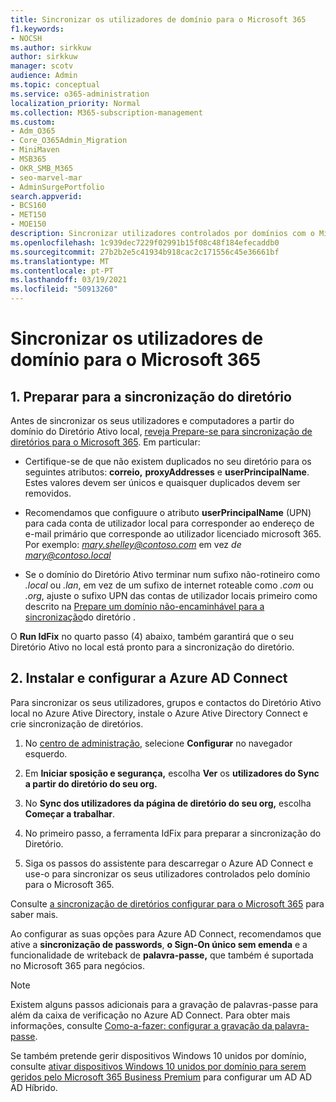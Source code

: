 ```yaml
---
title: Sincronizar os utilizadores de domínio para o Microsoft 365
f1.keywords:
- NOCSH
ms.author: sirkkuw
author: sirkkuw
manager: scotv
audience: Admin
ms.topic: conceptual
ms.service: o365-administration
localization_priority: Normal
ms.collection: M365-subscription-management
ms.custom:
- Adm_O365
- Core_O365Admin_Migration
- MiniMaven
- MSB365
- OKR_SMB_M365
- seo-marvel-mar
- AdminSurgePortfolio
search.appverid:
- BCS160
- MET150
- MOE150
description: Sincronizar utilizadores controlados por domínios com o Microsoft 365 para o negócio.
ms.openlocfilehash: 1c939dec7229f02991b15f08c48f184efecaddb0
ms.sourcegitcommit: 27b2b2e5c41934b918cac2c171556c45e36661bf
ms.translationtype: MT
ms.contentlocale: pt-PT
ms.lasthandoff: 03/19/2021
ms.locfileid: "50913260"
---
```

# <a name="synchronize-domain-users-to-microsoft-365"></a>Sincronizar os utilizadores de domínio para o Microsoft 365

## <a name="1-prepare-for-directory-synchronization"></a>1. Preparar para a sincronização do diretório 

Antes de sincronizar os seus utilizadores e computadores a partir do domínio do Diretório Ativo local, [reveja Prepare-se para sincronização de diretórios para o Microsoft 365](../enterprise/prepare-for-directory-synchronization.md). Em particular:

   - Certifique-se de que não existem duplicados no seu diretório para os seguintes atributos: **correio,** **proxyAddresses** e **userPrincipalName**. Estes valores devem ser únicos e quaisquer duplicados devem ser removidos.
   
   - Recomendamos que configuure o atributo **userPrincipalName** (UPN) para cada conta de utilizador local para corresponder ao endereço de e-mail primário que corresponde ao utilizador licenciado microsoft 365. Por exemplo: *mary.shelley@contoso.com* em vez *de mary@contoso.local*
   
   - Se o domínio do Diretório Ativo terminar num sufixo não-rotineiro como *.local* ou *.lan*, em vez de um sufixo de internet roteable como *.com* ou *.org*, ajuste o sufixo UPN das contas de utilizador locais primeiro como descrito na [Prepare um domínio não-encaminhável para a sincronização](../enterprise/prepare-a-non-routable-domain-for-directory-synchronization.md)do diretório . 

O **Run IdFix** no quarto passo (4) abaixo, também garantirá que o seu Diretório Ativo no local está pronto para a sincronização do diretório.

## <a name="2-install-and-configure-azure-ad-connect"></a>2. Instalar e configurar a Azure AD Connect

Para sincronizar os seus utilizadores, grupos e contactos do Diretório Ativo local no Azure Ative Directory, instale o Azure Ative Directory Connect e crie sincronização de diretórios. 

 1. No [centro de administração](https://go.microsoft.com/fwlink/p/?linkid=2024339), selecione **Configurar** no navegador esquerdo.

 2. Em **Iniciar sposição e segurança,** escolha **Ver** os **utilizadores do Sync a partir do diretório do seu org.**

 3. No **Sync dos utilizadores da página de diretório do seu org,** escolha **Começar a trabalhar**.

 4. No primeiro passo, a ferramenta IdFix para preparar a sincronização do Diretório.

 5. Siga os passos do assistente para descarregar o Azure AD Connect e use-o para sincronizar os seus utilizadores controlados pelo domínio para o Microsoft 365.


Consulte [a sincronização de diretórios configurar para o Microsoft 365](../enterprise/set-up-directory-synchronization.md) para saber mais.

Ao configurar as suas opções para Azure AD Connect, recomendamos que ative a **sincronização de passwords**, **o Sign-On único sem emenda** e a funcionalidade de writeback de **palavra-passe,** que também é suportada no Microsoft 365 para negócios.

> [!NOTE]
> Existem alguns passos adicionais para a gravação de palavras-passe para além da caixa de verificação no Azure AD Connect. Para obter mais informações, consulte [Como-a-fazer: configurar a gravação da palavra-passe](/azure/active-directory/authentication/howto-sspr-writeback). 

Se também pretende gerir dispositivos Windows 10 unidos por domínio, consulte [ativar dispositivos Windows 10 unidos por domínio para serem geridos pelo Microsoft 365 Business Premium](manage-windows-devices.md) para configurar um AD AD AD Híbrido.